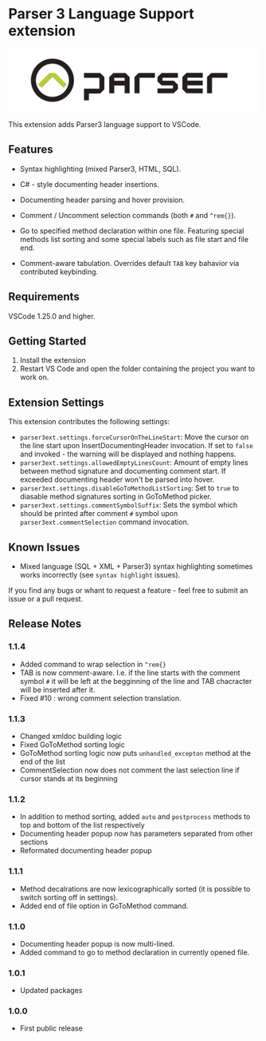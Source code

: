 # Parser 3 Language Support extension

![](.\images\logo.png)

This extension adds Parser3 language support to VSCode.

## Features

- Syntax highlighting (mixed Parser3, HTML, SQL).

- C# - style documenting header insertions.

- Documenting header parsing and hover provision.

- Comment / Uncomment selection commands (both `#` and `^rem{}`).

- Go to specified method declaration within one file. Featuring special methods list sorting and some special labels such as file start and file end.

- Comment-aware tabulation. Overrides default `TAB` key bahavior via contributed keybinding.

## Requirements

VSCode 1.25.0 and higher.

## Getting Started

1. Install the extension
2. Restart VS Code and open the folder containing the project you want to work on.

## Extension Settings

This extension contributes the following settings:

* `parser3ext.settings.forceCursorOnTheLineStart`: Move the cursor on the line start upon InsertDocumentingHeader invocation. If set to `false` and invoked - the warning will be displayed and nothing happens.
* `parser3ext.settings.allowedEmptyLinesCount`: Amount of empty lines between method signature and documenting comment start. If exceeded documenting header won't be parsed into hover.
* `parser3ext.settings.disableGoToMethodListSorting`: Set to `true` to diasable method signatures sorting in GoToMethod picker.
* `parser3ext.settings.commentSymbolSuffix`: Sets the symbol which should be printed after comment `#` symbol upon `parser3ext.commentSelection` command invocation.

## Known Issues

- Mixed language (SQL + XML + Parser3) syntax highlighting sometimes works incorrectly (see `syntax highlight` issues).

If you find any bugs or whant to request a feature - feel free to submit an issue or a pull request.

## Release Notes

### 1.1.4

- Added command to wrap selection in `^rem{}`
- TAB is now comment-aware. I.e. if the line starts with the comment symbol `#` it will be left at the begginning of the line and TAB chacracter will be inserted after it.
- Fixed #10 : wrong comment selection translation.

### 1.1.3

- Changed xmldoc building logic
- Fixed GoToMethod sorting logic
- GoToMethod sorting logic now puts `unhandled_excepton` method at the end of the list
- CommentSelection now does not comment the last selection line if cursor stands at its beginning

### 1.1.2

- In addition to method sorting, added `auto` and `postprocess` methods to top and bottom of the list respectively
- Documenting header popup now has parameters separated from other sections
- Reformated documenting header popup

### 1.1.1

- Method decalrations are now lexicographically sorted (it is possible to switch sorting off in settings).
- Added end of file option in GoToMethod command.

### 1.1.0

- Documenting header popup is now multi-lined.
- Added command to go to method declaration in currently opened file.

### 1.0.1

- Updated packages

### 1.0.0

- First public release
